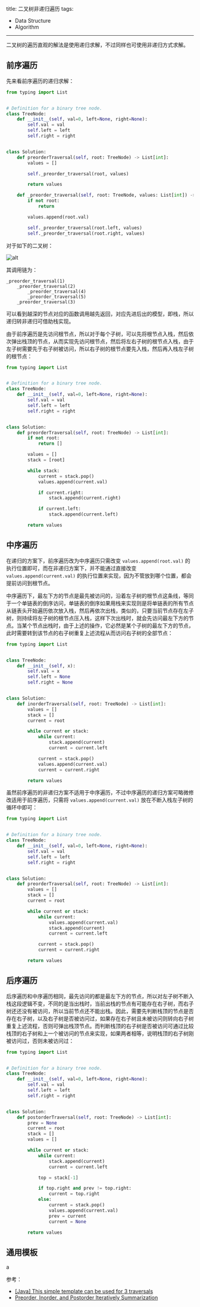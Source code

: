 title: 二叉树非递归遍历
tags:
- Data Structure
- Algorithm
---

二叉树的遍历直观的解法是使用递归求解，不过同样也可使用非递归方式求解。

## 前序遍历
先来看前序遍历的递归求解：

```py
from typing import List


# Definition for a binary tree node.
class TreeNode:
    def __init__(self, val=0, left=None, right=None):
        self.val = val
        self.left = left
        self.right = right


class Solution:
    def preorderTraversal(self, root: TreeNode) -> List[int]:
        values = []

        self._preorder_traversal(root, values)

        return values

    def _preorder_traversal(self, root: TreeNode, values: List[int]) -> None:
        if not root:
            return

        values.append(root.val)

        self._preorder_traversal(root.left, values)
        self._preorder_traversal(root.right, values)
```

对于如下的二叉树：

![alt](/images/binary-tree.jpg)

其调用链为：

```
_preorder_traversal(1)
    _preorder_traversal(2)
        _preorder_traversal(4)
        _preorder_traversal(5)
    _preorder_traversal(3)
```

可以看到越深的节点对应的函数调用越先返回，对应先进后出的模型，即栈，所以递归转非递归可借助栈实现。

由于前序遍历是先访问根节点，所以对于每个子树，可以先将根节点入栈，然后依次弹出栈顶的节点，从而实现先访问根节点，然后将左右子树的根节点入栈，由于左子树需要先于右子树被访问，所以右子树的根节点要先入栈，然后再入栈左子树的根节点：

```py
from typing import List


# Definition for a binary tree node.
class TreeNode:
    def __init__(self, val=0, left=None, right=None):
        self.val = val
        self.left = left
        self.right = right


class Solution:
    def preorderTraversal(self, root: TreeNode) -> List[int]:
        if not root:
            return []

        values = []
        stack = [root]

        while stack:
            current = stack.pop()
            values.append(current.val)

            if current.right:
                stack.append(current.right)

            if current.left:
                stack.append(current.left)

        return values
```

## 中序遍历
在递归的方案下，前序遍历改为中序遍历只需改变 `values.append(root.val)` 的执行位置即可，而在非递归方案下，并不能通过直接改变 `values.append(current.val)` 的执行位置来实现，因为不管放到哪个位置，都会提前访问到根节点。

中序遍历下，最左下方的节点是最先被访问的，沿着左子树的根节点这条线，等同于一个单链表的倒序访问，单链表的倒序如果用栈来实现则是将单链表的所有节点从链表头开始遍历依次放入栈，然后再依次出栈，类似的，只要当前节点存在左子树，则持续将左子树的根节点压入栈，这样下次出栈时，就会先访问最左下方的节点。当某个节点出栈时，由于上述的操作，它必然是某个子树的最左下方的节点，此时需要转到该节点的右子树重复上述流程从而访问右子树的全部节点：

```py
from typing import List


class TreeNode:
    def __init__(self, x):
        self.val = x
        self.left = None
        self.right = None


class Solution:
    def inorderTraversal(self, root: TreeNode) -> List[int]:
        values = []
        stack = []
        current = root

        while current or stack:
            while current:
                stack.append(current)
                current = current.left

            current = stack.pop()
            values.append(current.val)
            current = current.right

        return values
```

虽然前序遍历的非递归方案不适用于中序遍历，不过中序遍历的递归方案可略微修改适用于前序遍历，只需将 `values.append(current.val)` 放在不断入栈左子树的循环中即可：

```py
from typing import List


# Definition for a binary tree node.
class TreeNode:
    def __init__(self, val=0, left=None, right=None):
        self.val = val
        self.left = left
        self.right = right


class Solution:
    def preorderTraversal(self, root: TreeNode) -> List[int]:
        values = []
        stack = []
        current = root

        while current or stack:
            while current:
                values.append(current.val)
                stack.append(current)
                current = current.left

            current = stack.pop()
            current = current.right

        return values
```

## 后序遍历
后序遍历和中序遍历相同，最先访问的都是最左下方的节点，所以对左子树不断入栈这段逻辑不变，不同的是当出栈时，当前出栈的节点有可能存在右子树，而右子树还还没有被访问，所以当前节点还不能出栈。因此，需要先判断栈顶的节点是否存在右子树，以及右子树是否被访问过，如果存在右子树且未被访问则转向右子树重复上述流程，否则可弹出栈顶节点。而判断栈顶的右子树是否被访问可通过比较栈顶的右子树和上一个被访问的节点来实现，如果两者相等，说明栈顶的右子树刚被访问过，否则未被访问过：

```py
from typing import List


# Definition for a binary tree node.
class TreeNode:
    def __init__(self, val=0, left=None, right=None):
        self.val = val
        self.left = left
        self.right = right


class Solution:
    def postorderTraversal(self, root: TreeNode) -> List[int]:
        prev = None
        current = root
        stack = []
        values = []

        while current or stack:
            while current:
                stack.append(current)
                current = current.left

            top = stack[-1]

            if top.right and prev != top.right:
                current = top.right
            else:
                current = stack.pop()
                values.append(current.val)
                prev = current
                current = None

        return values
```

## 通用模板
a

参考：

- [[Java] This simple template can be used for 3 traversals](https://leetcode.com/problems/binary-tree-preorder-traversal/discuss/1736072/Java-This-simple-template-can-be-used-for-3-traversals)
- [Preorder, Inorder, and Postorder Iteratively Summarization](https://leetcode.com/problems/binary-tree-postorder-traversal/discuss/45551/Preorder-Inorder-and-Postorder-Iteratively-Summarization)
